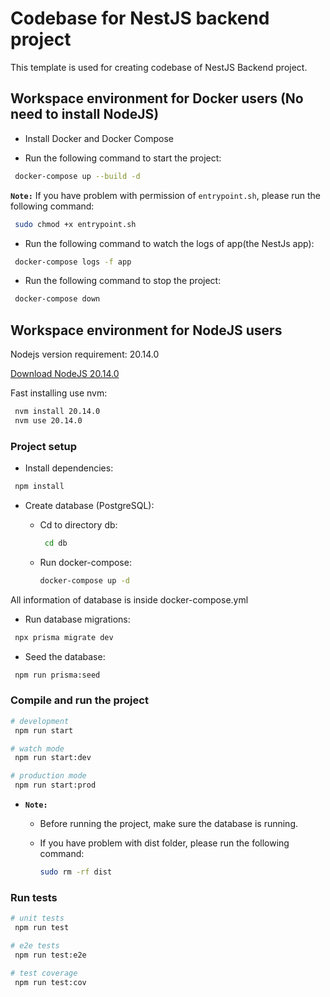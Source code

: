 # Codebase for NestJS backend project

This template is used for creating codebase of NestJS Backend project.

## Workspace environment for Docker users (No need to install NodeJS)

- Install Docker and Docker Compose

- Run the following command to start the project:

```bash
 docker-compose up --build -d
```

**`Note:`** If you have problem with permission of `entrypoint.sh`, please run the following command:

```bash
 sudo chmod +x entrypoint.sh
```

- Run the following command to watch the logs of app(the NestJs app):

```bash
 docker-compose logs -f app
```

- Run the following command to stop the project:

```bash
 docker-compose down 
```

## Workspace environment for NodeJS users

Nodejs version requirement: 20.14.0

[Download NodeJS 20.14.0](https://nodejs.org/download/release/v20.14.0/)

Fast installing use nvm:

```bash
 nvm install 20.14.0
 nvm use 20.14.0
```

### Project setup

- Install dependencies:

```bash
 npm install
```

- Create database (PostgreSQL):

  - Cd to directory db:

    ```bash
     cd db
    ```

  - Run docker-compose:

    ```bash
    docker-compose up -d
    ```

All information of database is inside docker-compose.yml

- Run database migrations:

```bash
 npx prisma migrate dev
```

- Seed the database:

```bash
 npm run prisma:seed
```

### Compile and run the project

```bash
# development
 npm run start

# watch mode
 npm run start:dev

# production mode
 npm run start:prod
```

- **`Note:`**
  - Before running the project, make sure the database is running.
  - If you have problem with dist folder, please run the following command:

    ```bash
    sudo rm -rf dist
    ```

### Run tests

```bash
# unit tests
 npm run test

# e2e tests
 npm run test:e2e

# test coverage
 npm run test:cov
```
